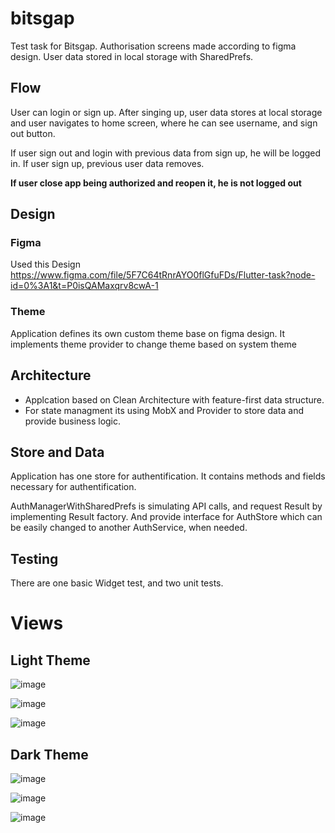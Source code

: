 # bitsgap

Test task for Bitsgap.
Authorisation screens made according to figma design. User data stored in local storage with SharedPrefs.

## Flow
User can login or sign up. After singing up, user data stores at local storage and user navigates to home screen, where he can see username, and sign out button.

If user sign out and login with previous data from sign up, he will be logged in.
If user sign up, previous user data removes.

<b>If user close app being authorized and reopen it, he is not logged out</b>
 

## Design
  
 ### Figma
Used this Design
https://www.figma.com/file/5F7C64tRnrAYO0flGfuFDs/Flutter-task?node-id=0%3A1&t=P0isQAMaxqrv8cwA-1
  
### Theme
Application defines its own custom theme base on figma design.
It implements theme provider to change theme based on system theme

## Architecture
- Applcation based on Clean Architecture with feature-first data structure.
- For state managment its using MobX and Provider to store data and provide business logic.

## Store and Data
Application has one store for authentification. It contains methods and fields necessary for authentification.

AuthManagerWithSharedPrefs is simulating API calls, and request Result by implementing Result factory.
And provide interface for AuthStore which can be easily changed to another AuthService, when needed.
  
## Testing
  
There are one basic Widget test, and two unit tests.
  
# Views
  
  ## Light Theme

![image](https://user-images.githubusercontent.com/43929177/233986371-b43336f6-ba70-4df4-bb42-b4f54f89eef0.png)

![image](https://user-images.githubusercontent.com/43929177/233986482-e75e9e15-6bdc-45a5-b566-1bfe410b8f86.png)

![image](https://user-images.githubusercontent.com/43929177/233988415-52b68875-858c-4663-b9a8-c557c489f1e2.png)


  ## Dark Theme
  
![image](https://user-images.githubusercontent.com/43929177/233986837-c770409a-3471-4898-ad5c-6c141c159159.png)

![image](https://user-images.githubusercontent.com/43929177/233986918-6370c081-ee7f-4fcd-99f6-48659368a46a.png)

![image](https://user-images.githubusercontent.com/43929177/233988127-a3ebfdfd-358f-4554-a258-46d00f82f913.png)

  
